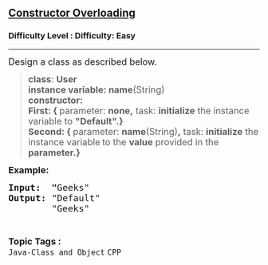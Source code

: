 <h2><a href="https://www.geeksforgeeks.org/problems/constructor-overloading/0">Constructor Overloading</a></h2><h3>Difficulty Level : Difficulty: Easy</h3><hr><div class="problems_problem_content__Xm_eO"><p><span style="font-size: 18px;">Design a class as described below.</span></p>
<blockquote>
<p><span style="font-size: 18px;"><strong>class</strong>: <strong>User<br></strong></span><span style="font-size: 18px;"><strong>instance variable: name</strong>(String)<strong> <br>constructor:</strong> <br><strong>First: { </strong>parameter: <strong>none,</strong> task: <strong>initialize</strong> the instance variable to <strong>"Default".}<br></strong><strong>Second: { </strong>parameter: <strong>name</strong>(String)<strong>,</strong> task: <strong>initialize</strong> the instance variable</span> <span style="font-size: 18px;">to the <strong>value</strong> provided in the <strong>parameter.}</strong></span></p>
</blockquote>
<p><span style="font-size: 18px;"><strong>Example:</strong></span></p>
<pre><span style="font-size: 18px;"><strong>Input:  "</strong>Geeks"
<strong>Output: </strong>"Default"
        "Geeks"</span></pre></div><br><p><span style=font-size:18px><strong>Topic Tags : </strong><br><code>Java-Class and Object</code>&nbsp;<code>CPP</code>&nbsp;